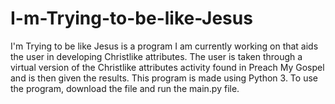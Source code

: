 # I-m-Trying-to-be-like-Jesus
I'm Trying to be like Jesus is a program I am currently working on that aids the user in developing Christlike attributes. The user is taken through 
a virtual version of the Christlike attributes activity found in Preach My Gospel and is then given the results. This program is made using Python 3.
To use the program, download the file and run the main.py file.
